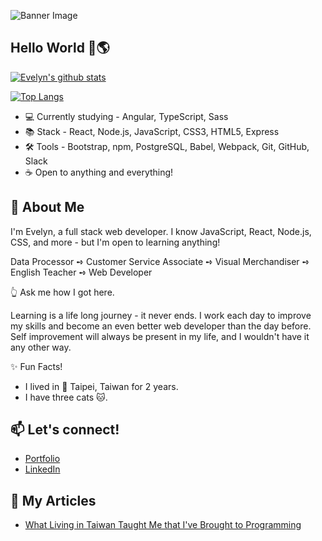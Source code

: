 ![Banner Image](https://github.com/pei-evelyn/pei-evelyn/blob/master/Images/banner.png)
## Hello World 👋🌎

[![Evelyn's github stats](https://github-readme-stats.vercel.app/api?username=pei-evelyn&&hide=stars,contribs,issues&show_icons=true&bg_color=f4f7f7&title_color=65c0ba&icon_color=ffbd39&text_color=216583)](https://github.com/pei-evelyn/)

[![Top Langs](https://github-readme-stats.vercel.app/api/top-langs/?username=pei-evelyn&layout=compact)](https://github.com/pei-evelyn/)


- 💻 Currently studying - Angular, TypeScript, Sass
- 📚 Stack - React, Node.js, JavaScript, CSS3, HTML5, Express
- 🛠 Tools -  Bootstrap, npm, PostgreSQL, Babel, Webpack, Git, GitHub, Slack
- ☕ Open to anything and everything!

## 💬 About Me

I'm Evelyn, a full stack web developer. I know JavaScript, React, Node.js, CSS, and more - but I'm open to learning anything!

Data Processor ➺ Customer Service Associate ➺ Visual Merchandiser ➺ English Teacher ➺ Web Developer

👆 Ask me how I got here.

Learning is a life long journey - it never ends. I work each day to improve my skills and become an even better web developer than the day before. Self improvement will always be present in my life, and I wouldn't have it any other way.

✨ Fun Facts! 

- I lived in 📍 Taipei, Taiwan for 2 years. 
- I have three cats 🐱.


## 📫 Let's connect!
- [Portfolio](https://evelynpei.com/)
- [LinkedIn](https://www.linkedin.com/in/evelyn-pei/)

## 📄 My Articles
- [What Living in Taiwan Taught Me that I've Brought to Programming](https://www.linkedin.com/pulse/what-living-taiwan-taught-me-ive-brought-programming-evelyn-pei/)

